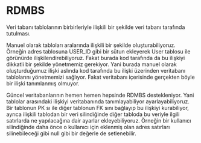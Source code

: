 # RDMBS

Veri tabanı tablolarının birbirleriyle ilişkili bir şekilde veri tabanı tarafında tutulması.

Manuel olarak tabloları aralarında ilişkili bir şekilde oluşturabiliyoruz. Örneğin adres tablosuna USER_ID gibi bir sütun ekleyerek User tablosu ile görünürde ilişkilendirebiliyoruz. Fakat burada kod tarafında da bu ilişkiyi dikkatli bir şekilde yönetmemiz gerekiyor. Yani burada manuel olarak oluşturduğumuz ilişki aslında kod tarafında bu ilişki üzerinden veritabanı tablolarını yönetmemizi sağlıyor. Fakat veritabanı içerisinde gerçekten böyle bir ilişki tanımlanmış olmuyor.

Güncel veritabanlarının hemen hemen hepsinde RDMBS destekleniyor. Yani tablolar arasındaki ilişkiyi veritabanında tanımlayabiliyor ayarlayabiliyoruz. Bir tablonun PK sı ile diğer tablonun FK sını bağlayıp bu ilişkiyi kurabiliyor, ayrıca ilişkili tablodan bir veri silindiğinde diğer tabloda bu veriyle ilgili satırlarda ne yapılacağına dair ayarlar ekleyebiliyoruz. Örneğin bir kullanıcı silindiğinde daha önce o kullanıcı için eklenmiş olan adres satırları silinebileceği gibi null gibi bir değerle de setlenebilir.
